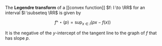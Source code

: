 The **Legendre transform** of a [[convex function]] $f: I \to \RR$ for an interval $I \subseteq \RR$ is given by

$$
f\^\star\left(p\right) = \sup_{x \in I} (px - f(x))
$$

It is the negative of the $y$-intercept of the tangent line to the graph of $f$ that has slope $p$.